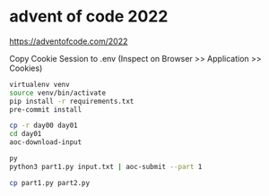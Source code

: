 advent of code 2022
===================

https://adventofcode.com/2022

Copy Cookie Session to .env (Inspect on Browser >> Application >> Cookies)


```bash
virtualenv venv
source venv/bin/activate
pip install -r requirements.txt
pre-commit install

cp -r day00 day01
cd day01
aoc-download-input

py
python3 part1.py input.txt | aoc-submit --part 1

cp part1.py part2.py

```
